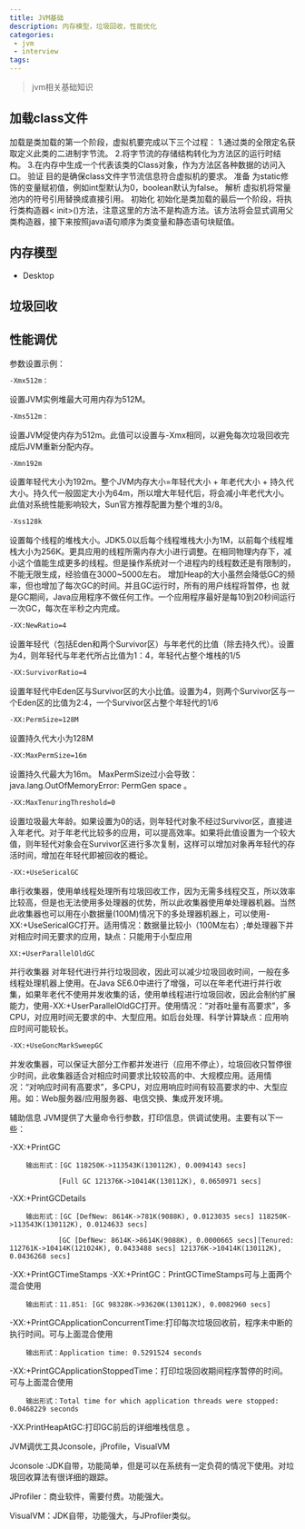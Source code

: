 ```yaml
---
title: JVM基础
description: 内存模型，垃圾回收，性能优化
categories:
 - jvm
 - interview
tags:
---
```


> jvm相关基础知识

## 加载class文件
加载是类加载的第一个阶段，虚拟机要完成以下三个过程：
1.通过类的全限定名获取定义此类的二进制字节流。 
2.将字节流的存储结构转化为方法区的运行时结构。
3.在内存中生成一个代表该类的Class对象，作为方法区各种数据的访问入口。
验证 目的是确保class文件字节流信息符合虚拟机的要求。
准备 为static修饰的变量赋初值，例如int型默认为0，boolean默认为false。
解析 虚拟机将常量池内的符号引用替换成直接引用。
初始化 初始化是类加载的最后一个阶段，将执行类构造器< init>()方法，注意这里的方法不是构造方法。该方法将会显式调用父类构造器，接下来按照java语句顺序为类变量和静态语句块赋值。

## 内存模型

* Desktop


## 垃圾回收




## 性能调优

参数设置示例：

```sh 
-Xmx512m：
```

   设置JVM实例堆最大可用内存为512M。

```sh 
-Xms512m：
```

   设置JVM促使内存为512m。此值可以设置与-Xmx相同，以避免每次垃圾回收完成后JVM重新分配内存。

```sh 
-Xmn192m
```

   设置年轻代大小为192m。整个JVM内存大小=年轻代大小 + 年老代大小 + 持久代大小。持久代一般固定大小为64m，所以增大年轻代后，将会减小年老代大小。此值对系统性能影响较大，Sun官方推荐配置为整个堆的3/8。

```sh 
-Xss128k
```

   设置每个线程的堆栈大小。JDK5.0以后每个线程堆栈大小为1M，以前每个线程堆栈大小为256K。更具应用的线程所需内存大小进行调整。在相同物理内存下，减小这个值能生成更多的线程。但是操作系统对一个进程内的线程数还是有限制的，不能无限生成，经验值在3000~5000左右。
 增加Heap的大小虽然会降低GC的频率，但也增加了每次GC的时间。并且GC运行时，所有的用户线程将暂停，也 就是GC期间，Java应用程序不做任何工作。一个应用程序最好是每10到20秒间运行一次GC，每次在半秒之内完成。

```sh 
-XX:NewRatio=4
```

设置年轻代（包括Eden和两个Survivor区）与年老代的比值（除去持久代）。设置为4，则年轻代与年老代所占比值为1：4，年轻代占整个堆栈的1/5

```sh 
-XX:SurvivorRatio=4
```

设置年轻代中Eden区与Survivor区的大小比值。设置为4，则两个Survivor区与一个Eden区的比值为2:4，一个Survivor区占整个年轻代的1/6

```sh 
-XX:PermSize=128M 
```

设置持久代大小为128M

```sh
-XX:MaxPermSize=16m
```

设置持久代最大为16m。 MaxPermSize过小会导致：java.lang.OutOfMemoryError: PermGen space 。

```sh 
-XX:MaxTenuringThreshold=0
```

设置垃圾最大年龄。如果设置为0的话，则年轻代对象不经过Survivor区，直接进入年老代。对于年老代比较多的应用，可以提高效率。如果将此值设置为一个较大值，则年轻代对象会在Survivor区进行多次复制，这样可以增加对象再年轻代的存活时间，增加在年轻代即被回收的概论。

```sh 
-XX:+UseSericalGC
```

串行收集器，使用单线程处理所有垃圾回收工作，因为无需多线程交互，所以效率比较高，但是也无法使用多处理器的优势，所以此收集器使用单处理器机器。当然此收集器也可以用在小数据量(100M)情况下的多处理器机器上，可以使用-XX:+UseSericalGC打开。适用情况：数据量比较小（100M左右）;单处理器下并对相应时间无要求的应用，缺点：只能用于小型应用

```sh 
XX:+UserParallelOldGC
```

并行收集器
对年轻代进行并行垃圾回收，因此可以减少垃圾回收时间，一般在多线程处理机器上使用。在Java SE6.0中进行了增强，可以在年老代进行并行收集，如果年老代不使用并发收集的话，使用单线程进行垃圾回收，因此会制约扩展能力，使用-XX:+UserParallelOldGC打开。使用情况：“对吞吐量有高要求”，多CPU，对应用时间无要求的中、大型应用。如后台处理、科学计算缺点：应用响应时间可能较长。

```sh 
-XX:+UseGoncMarkSweepGC
```

并发收集器，可以保证大部分工作都并发进行（应用不停止），垃圾回收只暂停很少时间，此收集器适合对相应时间要求比较较高的中、大规模应用。适用情况：“对响应时间有高要求”，多CPU，对应用响应时间有较高要求的中、大型应用。如：Web服务器/应用服务器、电信交换、集成开发环境。

辅助信息
JVM提供了大量命令行参数，打印信息，供调试使用。主要有以下一些：


-XX:+PrintGC

		输出形式：[GC 118250K->113543K(130112K), 0.0094143 secs]

                [Full GC 121376K->10414K(130112K), 0.0650971 secs]

-XX:+PrintGCDetails

		输出形式：[GC [DefNew: 8614K->781K(9088K), 0.0123035 secs] 118250K->113543K(130112K), 0.0124633 secs]

                [GC [DefNew: 8614K->8614K(9088K), 0.0000665 secs][Tenured: 112761K->10414K(121024K), 0.0433488 secs] 121376K->10414K(130112K), 0.0436268 secs]

-XX:+PrintGCTimeStamps -XX:+PrintGC：PrintGCTimeStamps可与上面两个混合使用

		输出形式：11.851: [GC 98328K->93620K(130112K), 0.0082960 secs]

-XX:+PrintGCApplicationConcurrentTime:打印每次垃圾回收前，程序未中断的执行时间。可与上面混合使用

		输出形式：Application time: 0.5291524 seconds

-XX:+PrintGCApplicationStoppedTime：打印垃圾回收期间程序暂停的时间。可与上面混合使用

		输出形式：Total time for which application threads were stopped: 0.0468229 seconds

-XX:PrintHeapAtGC:打印GC前后的详细堆栈信息 。

JVM调优工具Jconsole，jProfile，VisualVM

 Jconsole :JDK自带，功能简单，但是可以在系统有一定负荷的情况下使用。对垃圾回收算法有很详细的跟踪。

 JProfiler：商业软件，需要付费。功能强大。

 VisualVM：JDK自带，功能强大，与JProfiler类似。

